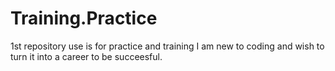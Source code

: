 # Training.Practice
1st repository use is for practice and training 
I am new to coding and wish to turn it into a career to be succeesful.
